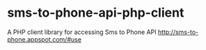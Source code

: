 # sms-to-phone-api-php-client
A PHP client library for accessing Sms to Phone API  http://sms-to-phone.appspot.com/#use
